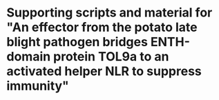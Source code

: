# Supporting scripts and material for "An effector from the potato late blight pathogen bridges ENTH-domain protein TOL9a to an activated helper NLR to suppress immunity"

